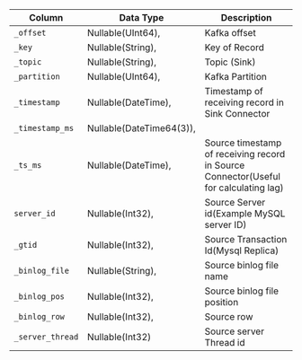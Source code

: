 | Column           | Data Type                | Description                                                                          |
|------------------|--------------------------|--------------------------------------------------------------------------------------|
| `_offset`        | Nullable(UInt64),        | Kafka offset                                                                         |
| `_key`           | Nullable(String),        | Key of Record                                                                        |
| `_topic`         | Nullable(String),        | Topic (Sink)                                                                         |
| `_partition`     | Nullable(UInt64),        | Kafka Partition                                                                      |
| `_timestamp`     | Nullable(DateTime),      | Timestamp of receiving record in Sink Connector                                      |
| `_timestamp_ms`  | Nullable(DateTime64(3)), |                                                                                      |
| `_ts_ms`         | Nullable(DateTime),      | Source timestamp of receiving record in Source Connector(Useful for calculating lag) |
| `server_id`      | Nullable(Int32),         | Source Server id(Example MySQL server ID)                                            |
| `_gtid`          | Nullable(Int32),         | Source Transaction Id(Mysql Replica)                                                 |
| `_binlog_file`   | Nullable(String),        | Source binlog file name                                                              |
| `_binlog_pos`    | Nullable(Int32),         | Source binlog file position                                                          |
| `_binlog_row`    | Nullable(Int32),         | Source row                                                                           |
| `_server_thread` | Nullable(Int32)          | Source server Thread id                                                              |